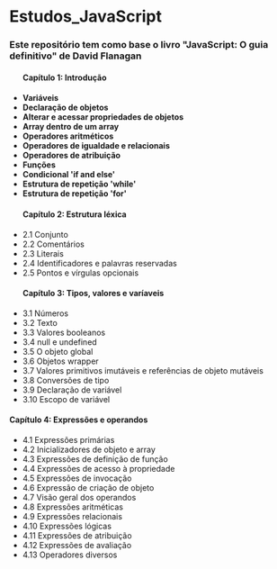 # Estudos_JavaScript

<h3> Este repositório tem como base o livro "JavaScript: O guia definitivo" de David Flanagan </h3>
   <ul> 
   <h4> Capítulo 1: Introdução <h4>
    <li> Variáveis </li>
    <li> Declaração de objetos </li>
    <li> Alterar e acessar propriedades de objetos </li>
    <li> Array dentro de um array </li>
    <li> Operadores aritméticos </li>
    <li> Operadores de igualdade e relacionais </li>
    <li> Operadores de atribuição </li>
    <li> Funções</li>
    <li> Condicional 'if and else' </li>
    <li> Estrutura de repetição 'while' </li>
      <li> Estrutura de repetição 'for' </li>      
      <h4> Capítulo 2: Estrutura léxica</h4>
      <li> 2.1 Conjunto </li>
      <li> 2.2 Comentários </li>
      <li> 2.3 Literais </li>
      <li> 2.4 Identificadores e palavras reservadas </li>
      <li> 2.5 Pontos e vírgulas opcionais </li>
      <h4>Capítulo 3: Tipos, valores e varíaveis</h4>
      <li>3.1 Números</li>
      <li>3.2 Texto</li>
      <li>3.3 Valores booleanos</li>
      <li>3.4 null e undefined</li>
      <li>3.5 O objeto global</li>
      <li>3.6 Objetos wrapper</li>
      <li>3.7 Valores primitivos imutáveis e referências de objeto mutáveis</li>
      <li>3.8 Conversões de tipo</li>
      <li>3.9 Declaração de variável</li>
      <li>3.10 Escopo de variável</li>
    </ul>
      <h4>Capítulo 4: Expressões e operandos </h4>
      <ul>
      <li>4.1 Expressões primárias</li>
      <li>4.2 Inicializadores de objeto e array</li>
       <li>4.3 Expressões de definição de função</li>
      <li>4.4 Expressões de acesso à propriedade</li>
      <li>4.5 Expressões de invocação</li>
      <li>4.6 Expressão de criação de objeto</li>
      <li>4.7 Visão geral dos operandos</li>
      <li>4.8 Expressões aritméticas</li>
      <li>4.9 Expressões relacionais</li>
      <li>4.10 Expressões lógicas</li>
      <li>4.11 Expressões de atribuição</li>
      <li>4.12 Expressões de avaliação </li>
      <li>4.13 Operadores diversos</li>
      </ul>
      
   
